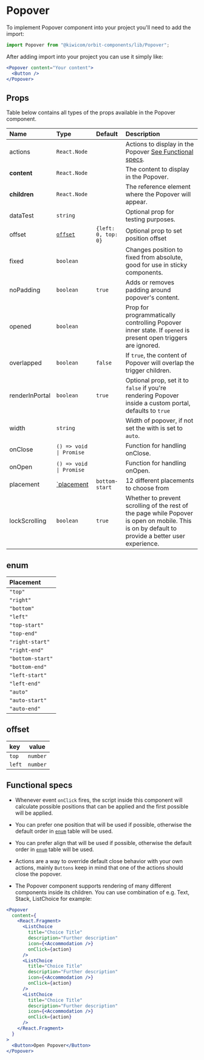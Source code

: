 # Popover

To implement Popover component into your project you'll need to add the import:

```jsx
import Popover from "@kiwicom/orbit-components/lib/Popover";
```

After adding import into your project you can use it simply like:

```jsx
<Popover content="Your content">
  <Button />
</Popover>
```

## Props

Table below contains all types of the props available in the Popover component.

| Name           | Type                     | Default             | Description                                                                                                                                      |
| :------------- | :----------------------- | :------------------ | :----------------------------------------------------------------------------------------------------------------------------------------------- |
| actions        | `React.Node`             |                     | Actions to display in the Popover [See Functional specs](#functional-specs).                                                                     |
| **content**    | `React.Node`             |                     | The content to display in the Popover.                                                                                                           |
| **children**   | `React.Node`             |                     | The reference element where the Popover will appear.                                                                                             |
| dataTest       | `string`                 |                     | Optional prop for testing purposes.                                                                                                              |
| offset         | [`offset`](#offset)      | `{left: 0, top: 0}` | Optional prop to set position offset                                                                                                             |
| fixed          | `boolean`                |                     | Changes position to fixed from absolute, good for use in sticky components.                                                                      |
| noPadding      | `boolean`                | `true`              | Adds or removes padding around popover's content.                                                                                                |
| opened         | `boolean`                |                     | Prop for programmatically controlling Popover inner state. If `opened` is present open triggers are ignored.                                     |
| overlapped     | `boolean`                | `false`             | If `true`, the content of Popover will overlap the trigger children.                                                                             |
| renderInPortal | `boolean`                | `true`              | Optional prop, set it to `false` if you're rendering Popover inside a custom portal, defaults to `true`                                          |
| width          | `string`                 |                     | Width of popover, if not set the with is set to `auto`.                                                                                          |
| onClose        | `() => void \| Promise`  |                     | Function for handling onClose.                                                                                                                   |
| onOpen         | `() => void \| Promise`  |                     | Function for handling onOpen.                                                                                                                    |
| placement      | [`placement](#placement) | `bottom-start`      | 12 different placements to choose from                                                                                                           |
| lockScrolling  | `boolean`                | `true`              | Whether to prevent scrolling of the rest of the page while Popover is open on mobile. This is on by default to provide a better user experience. |

## enum

| Placement        |
| :--------------- |
| `"top"`          |
| `"right"`        |
| `"bottom"`       |
| `"left"`         |
| `"top-start"`    |
| `"top-end"`      |
| `"right-start"`  |
| `"right-end"`    |
| `"bottom-start"` |
| `"bottom-end"`   |
| `"left-start"`   |
| `"left-end"`     |
| `"auto"`         |
| `"auto-start"`   |
| `"auto-end"`     |

## offset

| key    | value    |
| :----- | -------- |
| `top`  | `number` |
| `left` | `number` |

## Functional specs

- Whenever event `onClick` fires, the script inside this component will calculate possible positions that can be applied and the first possible will be applied.

- You can prefer one position that will be used if possible, otherwise the default order in [`enum`](#enum) table will be used.

- You can prefer align that will be used if possible, otherwise the default order in [`enum`](#enum) table will be used.

- Actions are a way to override default close behavior with your own actions, mainly `Buttons` keep in mind that one of the actions should close the popover.

- The Popover component supports rendering of many different components inside its children. You can use combination of e.g. Text, Stack, ListChoice for example:

```jsx
<Popover
  content={
    <React.Fragment>
      <ListChoice
        title="Choice Title"
        description="Further description"
        icon={<Accommodation />}
        onClick={action}
      />
      <ListChoice
        title="Choice Title"
        description="Further description"
        icon={<Accommodation />}
        onClick={action}
      />
      <ListChoice
        title="Choice Title"
        description="Further description"
        icon={<Accommodation />}
        onClick={action}
      />
    </React.Fragment>
  }
>
  <Button>Open Popover</Button>
</Popover>
```
